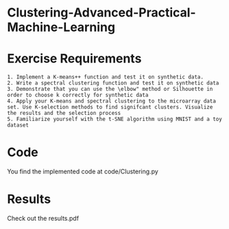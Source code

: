 # Clustering-Advanced-Practical-Machine-Learning


# Exercise Requirements
	1. Implement a K-means++ function and test it on synthetic data.
	2. Write a spectral clustering function and test it on synthetic data 
	3. Demonstrate that you can use the \elbow" method or Silhouette in order to choose k correctly for synthetic data
	4. Apply your K-means and spectral clustering to the microarray data set. Use K-selection methods to find signifcant clusters. Visualize the results and the selection process
	5. Familiarize yourself with the t-SNE algorithm using MNIST and a toy dataset
	
# Code
You find the implemented code at code/Clustering.py
	
# Results

Check out the results.pdf